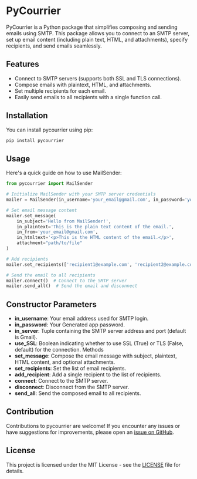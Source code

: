 # PyCourrier

PyCourrier is a Python package that simplifies composing and sending emails using SMTP. This package allows you to connect to an SMTP server, set up email content (including plain text, HTML, and attachments), specify recipients, and send emails seamlessly.

## Features

- Connect to SMTP servers (supports both SSL and TLS connections).
- Compose emails with plaintext, HTML, and attachments.
- Set multiple recipients for each email.
- Easily send emails to all recipients with a single function call.

## Installation

You can install pycourrier using pip:

```bash
pip install pycourrier
```

## Usage

Here's a quick guide on how to use MailSender:

```python
from pycourrier import MailSender

# Initialize MailSender with your SMTP server credentials
mailer = MailSender(in_username='your_email@gmail.com', in_password='your_password')

# Set email message content
mailer.set_message(
    in_subject='Hello from MailSender!',
    in_plaintext='This is the plain text content of the email.',
    in_from='your_email@gmail.com',
    in_htmltext='<p>This is the HTML content of the email.</p>',
    attachment="path/to/file"
)

# Add recipients
mailer.set_recipients(['recipient1@example.com', 'recipient2@example.com'])

# Send the email to all recipients
mailer.connect()  # Connect to the SMTP server
mailer.send_all()  # Send the email and disconnect
```

## Constructor Parameters
- **in_username**: Your email address used for SMTP login.
- **in_password**: Your Generated app password.
- **in_server**: Tuple containing the SMTP server address and port (default is Gmail).
- **use_SSL**: Boolean indicating whether to use SSL (True) or TLS (False, default) for the connection.
Methods
- **set_message**: Compose the email message with subject, plaintext, HTML content, and optional attachments.
- **set_recipients**: Set the list of email recipients.
- **add_recipient**: Add a single recipient to the list of recipients.
- **connect**: Connect to the SMTP server.
- **disconnect**: Disconnect from the SMTP server.
- **send_all**: Send the composed email to all recipients.

## Contribution
Contributions to pycourrier are welcome! If you encounter any issues or have suggestions for improvements, please open an [issue on GitHub](https://github.com/mjiid/pycourrier/issues).

## License
This project is licensed under the MIT License - see the [LICENSE](LICENSE) file for details.